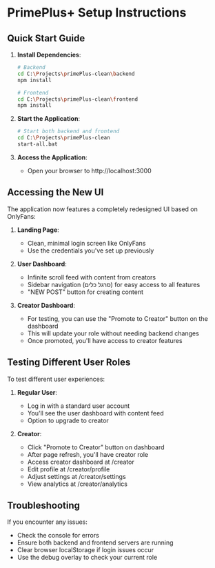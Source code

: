 # PrimePlus+ Setup Instructions

## Quick Start Guide

1. **Install Dependencies**:
   ```bash
   # Backend
   cd C:\Projects\primePlus-clean\backend
   npm install

   # Frontend
   cd C:\Projects\primePlus-clean\frontend
   npm install
   ```

2. **Start the Application**:
   ```bash
   # Start both backend and frontend
   cd C:\Projects\primePlus-clean
   start-all.bat
   ```

3. **Access the Application**:
   - Open your browser to http://localhost:3000

## Accessing the New UI

The application now features a completely redesigned UI based on OnlyFans:

1. **Landing Page**:
   - Clean, minimal login screen like OnlyFans
   - Use the credentials you've set up previously

2. **User Dashboard**:
   - Infinite scroll feed with content from creators
   - Sidebar navigation (סרגל כלים) for easy access to all features
   - "NEW POST" button for creating content

3. **Creator Dashboard**:
   - For testing, you can use the "Promote to Creator" button on the dashboard
   - This will update your role without needing backend changes
   - Once promoted, you'll have access to creator features

## Testing Different User Roles

To test different user experiences:

1. **Regular User**:
   - Log in with a standard user account
   - You'll see the user dashboard with content feed
   - Option to upgrade to creator

2. **Creator**:
   - Click "Promote to Creator" button on dashboard
   - After page refresh, you'll have creator role
   - Access creator dashboard at /creator
   - Edit profile at /creator/profile
   - Adjust settings at /creator/settings
   - View analytics at /creator/analytics

## Troubleshooting

If you encounter any issues:

- Check the console for errors
- Ensure both backend and frontend servers are running
- Clear browser localStorage if login issues occur
- Use the debug overlay to check your current role
